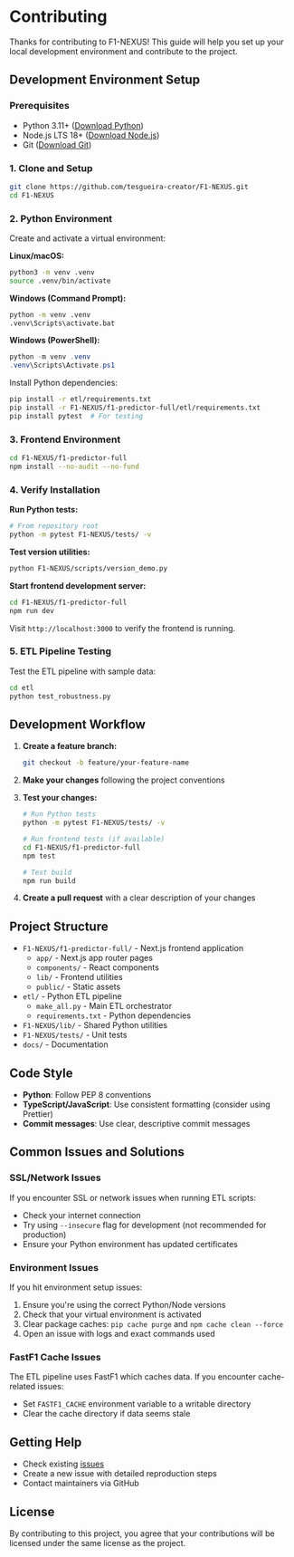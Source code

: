 # Contributing

Thanks for contributing to F1-NEXUS! This guide will help you set up your local development environment and contribute to the project.

## Development Environment Setup

### Prerequisites

- Python 3.11+ ([Download Python](https://www.python.org/downloads/))
- Node.js LTS 18+ ([Download Node.js](https://nodejs.org/))
- Git ([Download Git](https://git-scm.com/downloads))

### 1. Clone and Setup

```bash
git clone https://github.com/tesgueira-creator/F1-NEXUS.git
cd F1-NEXUS
```

### 2. Python Environment

Create and activate a virtual environment:

**Linux/macOS:**
```bash
python3 -m venv .venv
source .venv/bin/activate
```

**Windows (Command Prompt):**
```cmd
python -m venv .venv
.venv\Scripts\activate.bat
```

**Windows (PowerShell):**
```powershell
python -m venv .venv
.venv\Scripts\Activate.ps1
```

Install Python dependencies:
```bash
pip install -r etl/requirements.txt
pip install -r F1-NEXUS/f1-predictor-full/etl/requirements.txt
pip install pytest  # For testing
```

### 3. Frontend Environment

```bash
cd F1-NEXUS/f1-predictor-full
npm install --no-audit --no-fund
```

### 4. Verify Installation

**Run Python tests:**
```bash
# From repository root
python -m pytest F1-NEXUS/tests/ -v
```

**Test version utilities:**
```bash
python F1-NEXUS/scripts/version_demo.py
```

**Start frontend development server:**
```bash
cd F1-NEXUS/f1-predictor-full
npm run dev
```

Visit `http://localhost:3000` to verify the frontend is running.

### 5. ETL Pipeline Testing

Test the ETL pipeline with sample data:
```bash
cd etl
python test_robustness.py
```

## Development Workflow

1. **Create a feature branch:**
   ```bash
   git checkout -b feature/your-feature-name
   ```

2. **Make your changes** following the project conventions

3. **Test your changes:**
   ```bash
   # Run Python tests
   python -m pytest F1-NEXUS/tests/ -v
   
   # Run frontend tests (if available)
   cd F1-NEXUS/f1-predictor-full
   npm test
   
   # Test build
   npm run build
   ```

4. **Create a pull request** with a clear description of your changes

## Project Structure

- `F1-NEXUS/f1-predictor-full/` - Next.js frontend application
  - `app/` - Next.js app router pages
  - `components/` - React components
  - `lib/` - Frontend utilities
  - `public/` - Static assets
- `etl/` - Python ETL pipeline
  - `make_all.py` - Main ETL orchestrator
  - `requirements.txt` - Python dependencies
- `F1-NEXUS/lib/` - Shared Python utilities
- `F1-NEXUS/tests/` - Unit tests
- `docs/` - Documentation

## Code Style

- **Python**: Follow PEP 8 conventions
- **TypeScript/JavaScript**: Use consistent formatting (consider using Prettier)
- **Commit messages**: Use clear, descriptive commit messages

## Common Issues and Solutions

### SSL/Network Issues

If you encounter SSL or network issues when running ETL scripts:
- Check your internet connection
- Try using `--insecure` flag for development (not recommended for production)
- Ensure your Python environment has updated certificates

### Environment Issues

If you hit environment setup issues:
1. Ensure you're using the correct Python/Node versions
2. Check that your virtual environment is activated
3. Clear package caches: `pip cache purge` and `npm cache clean --force`
4. Open an issue with logs and exact commands used

### FastF1 Cache Issues

The ETL pipeline uses FastF1 which caches data. If you encounter cache-related issues:
- Set `FASTF1_CACHE` environment variable to a writable directory
- Clear the cache directory if data seems stale

## Getting Help

- Check existing [issues](https://github.com/tesgueira-creator/F1-NEXUS/issues)
- Create a new issue with detailed reproduction steps
- Contact maintainers via GitHub

## License

By contributing to this project, you agree that your contributions will be licensed under the same license as the project.
